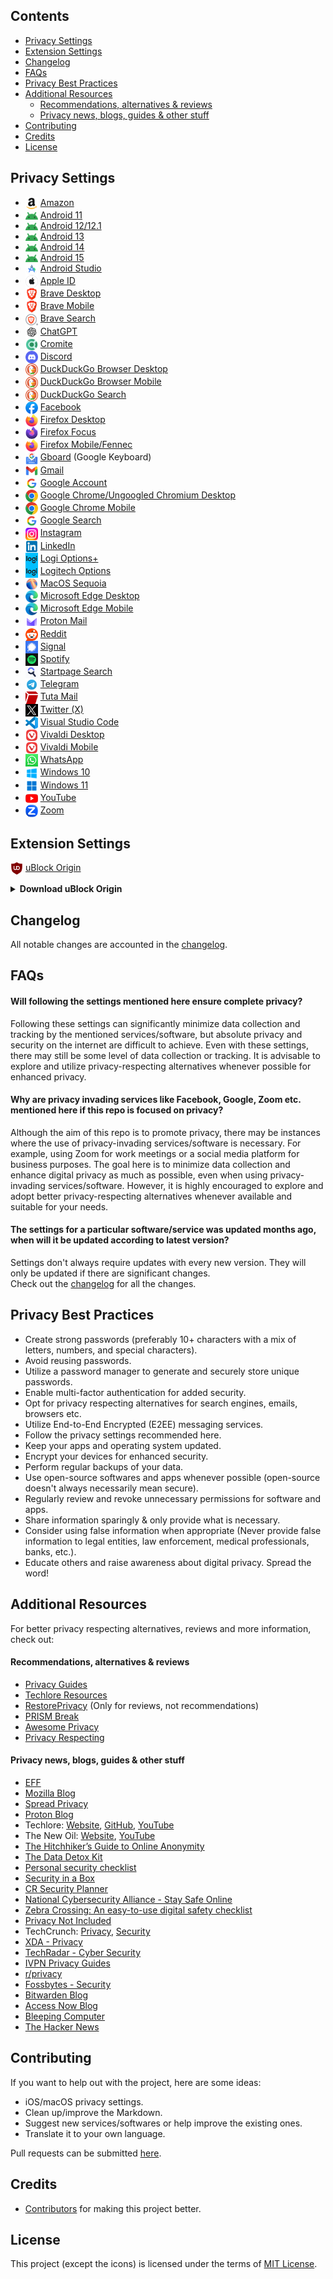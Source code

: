 ## Contents
- [Privacy Settings](#privacy-settings)
- [Extension Settings](#extension-settings)
- [Changelog](#changelog)
- [FAQs](#faqs)
- [Privacy Best Practices](#privacy-best-practices)
- [Additional Resources](#additional-resources)
  - [Recommendations, alternatives & reviews](#recommendations-alternatives--reviews)
  - [Privacy news, blogs, guides & other stuff](#privacy-news-blogs-guides--other-stuff)
- [Contributing](#contributing)
- [Credits](#credits)
- [License](#license)



## Privacy Settings
- <img src="icons/amazon.png" width="20" align="center"> [Amazon](https://github.com/StellarSand/privacy-settings/blob/main/Privacy%20Settings/Amazon.md)
- <img src="icons/android.png" width="20" align="center"> [Android 11](https://github.com/StellarSand/privacy-settings/blob/main/Privacy%20Settings/Android-11.md)
- <img src="icons/android.png" width="20" align="center"> [Android 12/12.1](https://github.com/StellarSand/privacy-settings/blob/main/Privacy%20Settings/Android-12.md)
- <img src="icons/android.png" width="20" align="center"> [Android 13](https://github.com/StellarSand/privacy-settings/blob/main/Privacy%20Settings/Android-13.md)
- <img src="icons/android.png" width="20" align="center"> [Android 14](https://github.com/StellarSand/privacy-settings/blob/main/Privacy%20Settings/Android-14.md)
- <img src="icons/android.png" width="20" align="center"> [Android 15](https://github.com/StellarSand/privacy-settings/blob/main/Privacy%20Settings/Android-15.md)
- <img src="icons/android_studio.png" width="20" align="center"> [Android Studio](https://github.com/StellarSand/privacy-settings/blob/main/Privacy%20Settings/Android-Studio.md)
- <img src="icons/apple.png" width="20" align="center"> [Apple ID](https://github.com/StellarSand/privacy-settings/blob/main/Privacy%20Settings/Apple-ID.md)
- <img src="icons/brave.png" width="20" align="center"> [Brave Desktop](https://github.com/StellarSand/privacy-settings/blob/main/Privacy%20Settings/Brave.md)
- <img src="icons/brave.png" width="20" align="center"> [Brave Mobile](https://github.com/StellarSand/privacy-settings/blob/main/Privacy%20Settings/Brave-Mobile.md)
- <img src="icons/brave_search.png" width="20" align="center"> [Brave Search](https://github.com/StellarSand/privacy-settings/blob/main/Privacy%20Settings/Brave-Search.md)
- <img src="icons/chatgpt.png" width="20" align="center"> [ChatGPT](https://github.com/StellarSand/privacy-settings/blob/main/Privacy%20Settings/ChatGPT.md)
- <img src="icons/cromite.png" width="20" align="center"> [Cromite](https://github.com/StellarSand/privacy-settings/blob/main/Privacy%20Settings/Cromite.md)
- <img src="icons/discord.png" width="20" align="center"> [Discord](https://github.com/StellarSand/privacy-settings/blob/main/Privacy%20Settings/Discord.md)
- <img src="icons/duckduckgo.png" width="20" align="center"> [DuckDuckGo Browser Desktop](https://github.com/StellarSand/privacy-settings/blob/main/Privacy%20Settings/DuckDuckGo-Browser.md)
- <img src="icons/duckduckgo.png" width="20" align="center"> [DuckDuckGo Browser Mobile](https://github.com/StellarSand/privacy-settings/blob/main/Privacy%20Settings/DuckDuckGo-Browser-Mobile.md)
- <img src="icons/duckduckgo.png" width="20" align="center"> [DuckDuckGo Search](https://github.com/StellarSand/privacy-settings/blob/main/Privacy%20Settings/DuckDuckGo-Search.md)
- <img src="icons/facebook.png" width="20" align="center"> [Facebook](https://github.com/StellarSand/privacy-settings/blob/main/Privacy%20Settings/Facebook.md)
- <img src="icons/firefox.png" width="20" align="center"> [Firefox Desktop](https://github.com/StellarSand/privacy-settings/blob/main/Privacy%20Settings/Firefox.md)
- <img src="icons/firefox_focus.png" width="20" align="center"> [Firefox Focus](https://github.com/StellarSand/privacy-settings/blob/main/Privacy%20Settings/Firefox-Focus.md)
- <img src="icons/firefox.png" width="20" align="center"> [Firefox Mobile/Fennec](https://github.com/StellarSand/privacy-settings/blob/main/Privacy%20Settings/Firefox-Mobile.md)
- <img src="icons/gboard.png" width="20" align="center"> [Gboard](https://github.com/StellarSand/privacy-settings/blob/main/Privacy%20Settings/Gboard.md) (Google Keyboard)
- <img src="icons/gmail.png" width="20" align="center"> [Gmail](https://github.com/StellarSand/privacy-settings/blob/main/Privacy%20Settings/Gmail.md)
- <img src="icons/google.png" width="20" align="center"> [Google Account](https://github.com/StellarSand/privacy-settings/blob/main/Privacy%20Settings/Google-Account.md)
- <img src="icons/google_chrome.png" width="20" align="center"> [Google Chrome/Ungoogled Chromium Desktop](https://github.com/StellarSand/privacy-settings/blob/main/Privacy%20Settings/Google-Chrome.md)
- <img src="icons/google_chrome.png" width="20" align="center"> [Google Chrome Mobile](https://github.com/StellarSand/privacy-settings/blob/main/Privacy%20Settings/Google-Chrome-Mobile.md)
- <img src="icons/google.png" width="20" align="center"> [Google Search](https://github.com/StellarSand/privacy-settings/blob/main/Privacy%20Settings/Google-Search.md)
- <img src="icons/instagram.png" width="20" align="center"> [Instagram](https://github.com/StellarSand/privacy-settings/blob/main/Privacy%20Settings/Instagram.md)
- <img src="icons/linkedin.png" width="20" align="center"> [LinkedIn](https://github.com/StellarSand/privacy-settings/blob/main/Privacy%20Settings/LinkedIn.md)
- <img src="icons/logitech.png" width="20" align="center"> [Logi Options+](https://github.com/StellarSand/privacy-settings/blob/main/Privacy%20Settings/Logi-Options%2B.md)
- <img src="icons/logitech.png" width="20" align="center"> [Logitech Options](https://github.com/StellarSand/privacy-settings/blob/main/Privacy%20Settings/Logitech-Options.md)
- <img src="icons/macos_sequoia.png" width="20" align="center"> [MacOS Sequoia](https://github.com/StellarSand/privacy-settings/blob/main/Privacy%20Settings/MacOS-Sequoia.md)
- <img src="icons/microsoft_edge.png" width="20" align="center"> [Microsoft Edge Desktop](https://github.com/StellarSand/privacy-settings/blob/main/Privacy%20Settings/Microsoft-Edge.md)
- <img src="icons/microsoft_edge.png" width="20" align="center"> [Microsoft Edge Mobile](https://github.com/StellarSand/privacy-settings/blob/main/Privacy%20Settings/Microsoft-Edge-Mobile.md)
- <img src="icons/proton_mail.svg" width="20" align="center"> [Proton Mail](https://github.com/StellarSand/privacy-settings/blob/main/Privacy%20Settings/Proton-Mail.md)
- <img src="icons/reddit.png" width="20" align="center"> [Reddit](https://github.com/StellarSand/privacy-settings/blob/main/Privacy%20Settings/Reddit.md)
- <img src="icons/signal.png" width="20" align="center"> [Signal](https://github.com/StellarSand/privacy-settings/blob/main/Privacy%20Settings/Signal.md)
- <img src="icons/spotify.png" width="20" align="center"> [Spotify](https://github.com/StellarSand/privacy-settings/blob/main/Privacy%20Settings/Spotify.md)
- <img src="icons/startpage_search.png" width="20" align="center"> [Startpage Search](https://github.com/StellarSand/privacy-settings/blob/main/Privacy%20Settings/Startpage-Search.md)
- <img src="icons/telegram.png" width="20" align="center"> [Telegram](https://github.com/StellarSand/privacy-settings/blob/main/Privacy%20Settings/Telegram.md)
- <img src="icons/tuta_mail.svg" width="20" align="center"> [Tuta Mail](https://github.com/StellarSand/privacy-settings/blob/main/Privacy%20Settings/Tuta-Mail.md)
- <img src="icons/twitter.png" width="20" align="center"> [Twitter (X)](https://github.com/StellarSand/privacy-settings/blob/main/Privacy%20Settings/Twitter.md)
- <img src="icons/vscode.png" width="20" align="center"> [Visual Studio Code](https://github.com/StellarSand/privacy-settings/blob/main/Privacy%20Settings/Visual-Studio-Code.md)
- <img src="icons/vivaldi.png" width="20" align="center"> [Vivaldi Desktop](https://github.com/StellarSand/privacy-settings/blob/main/Privacy%20Settings/Vivaldi.md)
- <img src="icons/vivaldi.png" width="20" align="center"> [Vivaldi Mobile](https://github.com/StellarSand/privacy-settings/blob/main/Privacy%20Settings/Vivaldi-Mobile.md)
- <img src="icons/whatsapp.png" width="20" align="center"> [WhatsApp](https://github.com/StellarSand/privacy-settings/blob/main/Privacy%20Settings/WhatsApp.md)
- <img src="icons/windows_10.svg" width="20" align="center"> [Windows 10](https://github.com/StellarSand/privacy-settings/blob/main/Privacy%20Settings/Windows-10.md)
- <img src="icons/windows_11.svg" width="20" align="center"> [Windows 11](https://github.com/StellarSand/privacy-settings/blob/main/Privacy%20Settings/Windows-11.md)
- <img src="icons/youtube.png" width="20" align="center"> [YouTube](https://github.com/StellarSand/privacy-settings/blob/main/Privacy%20Settings/YouTube.md)
- <img src="icons/zoom.png" width="20" align="center"> [Zoom](https://github.com/StellarSand/privacy-settings/blob/main/Privacy%20Settings/Zoom.md)



## Extension Settings
<img src="icons/ublock.svg" width="20" align="center"> [uBlock Origin](https://github.com/StellarSand/privacy-settings/blob/main/Extensions%20Settings/uBlock-Origin.md)

<details>
  <summary><b>Download uBlock Origin</b></summary> 
  
  - [Google Chrome/Chromium based browsers (Desktop)](https://chrome.google.com/webstore/detail/ublock-origin/cjpalhdlnbpafiamejdnhcphjbkeiagm)
  - [Firefox Desktop](https://addons.mozilla.org/en-US/firefox/addon/ublock-origin/) (for `Firefox Mobile` & `Fennec` check in `Settings` > `Extensions`)
  - [Microsoft Edge Desktop](https://microsoftedge.microsoft.com/addons/detail/ublock-origin/odfafepnkmbhccpbejgmiehpchacaeak)
</details>



## Changelog
All notable changes are accounted in the [changelog](https://github.com/StellarSand/privacy-settings/blob/main/CHANGELOG.md).



## FAQs

#### Will following the settings mentioned here ensure complete privacy?
Following these settings can significantly minimize data collection and tracking by the mentioned services/software, but absolute privacy and security on the internet are difficult to achieve. Even with these settings, there may still be some level of data collection or tracking. It is advisable to explore and utilize privacy-respecting alternatives whenever possible for enhanced privacy.

#### Why are privacy invading services like Facebook, Google, Zoom etc. mentioned here if this repo is focused on privacy?
Although the aim of this repo is to promote privacy, there may be instances where the use of privacy-invading services/software is necessary. For example, using Zoom for work meetings or a social media platform for business purposes. The goal here is to minimize data collection and enhance digital privacy as much as possible, even when using privacy-invading services/software. However, it is highly encouraged to explore and adopt better privacy-respecting alternatives whenever available and suitable for your needs.

#### The settings for a particular software/service was updated months ago, when will it be updated according to latest version?
Settings don't always require updates with every new version. They will only be updated if there are significant changes.
<br>Check out the [changelog](https://github.com/StellarSand/privacy-settings/blob/main/CHANGELOG.md) for all the changes.



## Privacy Best Practices
- Create strong passwords (preferably 10+ characters with a mix of letters, numbers, and special characters).
- Avoid reusing passwords.
- Utilize a password manager to generate and securely store unique passwords.
- Enable multi-factor authentication for added security.
- Opt for privacy respecting alternatives for search engines, emails, browsers etc.
- Utilize End-to-End Encrypted (E2EE) messaging services.
- Follow the privacy settings recommended here.
- Keep your apps and operating system updated.
- Encrypt your devices for enhanced security.
- Perform regular backups of your data.
- Use open-source softwares and apps whenever possible (open-source doesn't always necessarily mean secure).
- Regularly review and revoke unnecessary permissions for software and apps.
- Share information sparingly & only provide what is necessary.
- Consider using false information when appropriate (Never provide false information to legal entities, law enforcement, medical professionals, banks, etc.).
- Educate others and raise awareness about digital privacy. Spread the word!



## Additional Resources
For better privacy respecting alternatives, reviews and more information, check out:

#### Recommendations, alternatives & reviews
- [Privacy Guides](https://www.privacyguides.org)
- [Techlore Resources](https://www.techlore.tech/resources.html)
- [RestorePrivacy](https://restoreprivacy.com/) (Only for reviews, not recommendations)
- [PRISM Break](https://prism-break.org/)
- [Awesome Privacy](https://github.com/pluja/awesome-privacy)
- [Privacy Respecting](https://github.com/nikitavoloboev/privacy-respecting)

#### Privacy news, blogs, guides & other stuff
- [EFF](https://www.eff.org/)
- [Mozilla Blog](https://blog.mozilla.org/)
- [Spread Privacy](https://spreadprivacy.com/)
- [Proton Blog](https://proton.me/blog/all)
- Techlore: [Website](https://www.techlore.tech), [GitHub](https://github.com/techlore), [YouTube](https://www.youtube.com/c/Techlore/)
- The New Oil: [Website](https://thenewoil.org/), [YouTube](https://www.youtube.com/c/TheNewOil)
- [The Hitchhiker’s Guide to Online Anonymity](https://anonymousplanet.org/guide.html)
- [The Data Detox Kit](https://datadetoxkit.org)
- [Personal security checklist](https://github.com/Lissy93/personal-security-checklist)
- [Security in a Box](https://securityinabox.org/)
- [CR Security Planner](https://securityplanner.consumerreports.org/)
- [National Cybersecurity Alliance - Stay Safe Online](https://staysafeonline.org/stay-safe-online/)
- [Zebra Crossing: An easy-to-use digital safety checklist](https://github.com/narwhalacademy/zebra-crossing)
- [Privacy Not Included](https://foundation.mozilla.org/en/privacynotincluded/)
- TechCrunch: [Privacy](https://techcrunch.com/category/privacy/), [Security](https://techcrunch.com/category/security/)
- [XDA - Privacy](https://www.xda-developers.com/tag/privacy/)
- [TechRadar - Cyber Security](https://www.techradar.com/computing/computing-security/cyber-security)
- [IVPN Privacy Guides](https://www.ivpn.net/privacy-guides/)
- [r/privacy](https://www.reddit.com/r/privacy/)
- [Fossbytes - Security](https://fossbytes.com/category/security/)
- [Bitwarden Blog](https://bitwarden.com/blog/)
- [Access Now Blog](https://www.accessnow.org/blog/)
- [Bleeping Computer](https://www.bleepingcomputer.com/)
- [The Hacker News](https://thehackernews.com/)



## Contributing
If you want to help out with the project, here are some ideas:

- iOS/macOS privacy settings.
- Clean up/improve the Markdown.
- Suggest new services/softwares or help improve the existing ones.
- Translate it to your own language.

Pull requests can be submitted [here](https://github.com/StellarSand/privacy-settings/pulls).



## Credits
- [Contributors](https://github.com/StellarSand/privacy-settings/graphs/contributors) for making this project better.



## License
This project (except the icons) is licensed under the terms of [MIT License](https://github.com/StellarSand/privacy-settings/blob/main/LICENSE).
